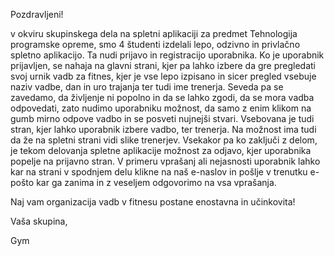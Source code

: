 Pozdravljeni!

v okviru skupinskega dela na spletni aplikaciji za predmet Tehnologija programske opreme, smo 4 študenti izdelali lepo, odzivno in privlačno spletno aplikacijo.
Ta nudi prijavo in registracijo uporabnika. Ko je uporabnik prijavljen, se nahaja na glavni strani, kjer pa lahko izbere da gre pregledati svoj urnik vadb za fitnes, kjer je vse lepo izpisano in sicer pregled vsebuje naziv vadbe, dan in uro trajanja ter tudi ime trenerja. Seveda pa se zavedamo, da življenje ni popolno in da se lahko zgodi, da se mora vadba odpovedati, zato nudimo uporabniku možnost, da samo z enim klikom na gumb mirno odpove vadbo in se posveti nujnejši stvari. Vsebovana je tudi stran, kjer lahko uporabnik izbere vadbo, ter trenerja. Na možnost ima tudi da že na spletni strani vidi slike trenerjev. Vsekakor pa ko zaključi z delom, je tekom delovanja spletne aplikacije možnost za odjavo, kjer uporabnika popelje na prijavno stran. V primeru vprašanj ali nejasnosti uporabnik lahko kar na strani v spodnjem delu klikne na naš e-naslov in pošlje v trenutku e-pošto kar ga zanima in z veseljem odgovorimo na vsa vprašanja.

Naj vam organizacija vadb v fitnesu postane enostavna in učinkovita!

Vaša skupina,

Gym
